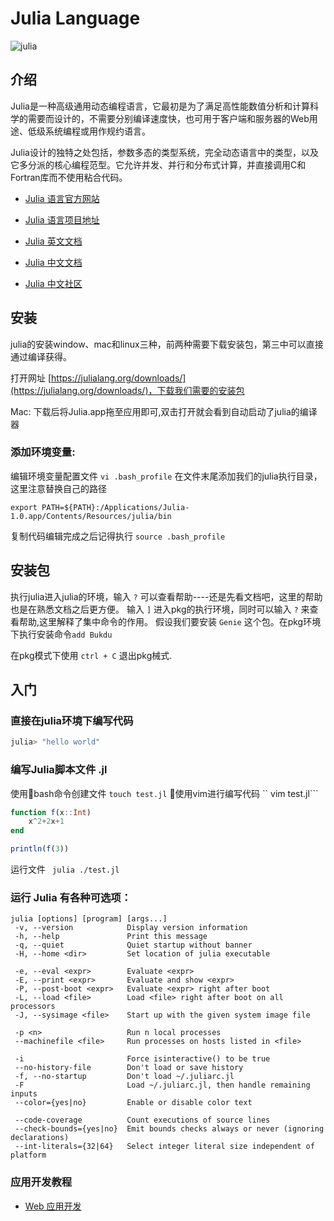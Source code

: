 # Julia Language 

![julia](https://julialang.org/v2/img/logo.svg)

## 介绍

Julia是一种高级通用动态编程语言，它最初是为了满足高性能数值分析和计算科学的需要而设计的，不需要分别编译速度快，也可用于客户端和服务器的Web用途、低级系统编程或用作规约语言。

Julia设计的独特之处包括，参数多态的类型系统，完全动态语言中的类型，以及它多分派的核心编程范型。它允许并发、并行和分布式计算，并直接调用C和Fortran库而不使用粘合代码。

- [Julia 语言官方网站](https://julialang.org/)

- [Julia 语言项目地址](https://github.com/JuliaLang)

- [Julia 英文文档](https://docs.julialang.org/en/v1/)

- [Julia 中文文档](https://juliacn.github.io/JuliaZH.jl/latest/)

- [Julia 中文社区](http://www.juliacn.com/)

## 安装

julia的安装window、mac和linux三种，前两种需要下载安装包，第三中可以直接通过编译获得。

打开网址 [https://julialang.org/downloads/](https://julialang.org/downloads/)，下载我们需要的安装包

Mac: 下载后将Julia.app拖至应用即可,双击打开就会看到自动启动了julia的编译器

### 添加环境变量:

编辑环境变量配置文件 ``vi .bash_profile``
在文件末尾添加我们的julia执行目录，这里注意替换自己的路径
```shell
export PATH=${PATH}:/Applications/Julia-1.0.app/Contents/Resources/julia/bin
```
复制代码编辑完成之后记得执行 ``source .bash_profile``

## 安装包

执行julia进入julia的环境，输入 ``?`` 可以查看帮助----还是先看文档吧，这里的帮助也是在熟悉文档之后更方便。
输入 ``]`` 进入pkg的执行环境，同时可以输入 ``?`` 来查看帮助,这里解释了集中命令的作用。
假设我们要安装 ``Genie`` 这个包。在pkg环境下执行安装命令``add Bukdu``

在pkg模式下使用 ``ctrl + C`` 退出pkg械式. 

## 入门

### 直接在julia环境下编写代码

```julia
julia> "hello world"
```

### 编写Julia脚本文件 .jl

使用bash命令创建文件 ``touch test.jl``
使用vim进行编写代码 `` vim test.jl```

```julia
function f(x::Int)
    x^2+2x+1
end

println(f(3))
```

运行文件 `` julia ./test.jl``

### 运行 Julia 有各种可选项：

```bash
julia [options] [program] [args...]
 -v, --version            Display version information
 -h, --help               Print this message
 -q, --quiet              Quiet startup without banner
 -H, --home <dir>         Set location of julia executable

 -e, --eval <expr>        Evaluate <expr>
 -E, --print <expr>       Evaluate and show <expr>
 -P, --post-boot <expr>   Evaluate <expr> right after boot
 -L, --load <file>        Load <file> right after boot on all processors
 -J, --sysimage <file>    Start up with the given system image file

 -p <n>                   Run n local processes
 --machinefile <file>     Run processes on hosts listed in <file>

 -i                       Force isinteractive() to be true
 --no-history-file        Don't load or save history
 -f, --no-startup         Don't load ~/.juliarc.jl
 -F                       Load ~/.juliarc.jl, then handle remaining inputs
 --color={yes|no}         Enable or disable color text

 --code-coverage          Count executions of source lines
 --check-bounds={yes|no}  Emit bounds checks always or never (ignoring declarations)
 --int-literals={32|64}   Select integer literal size independent of platform
 ```

 ### 应用开发教程

 - [Web 应用开发](https://github.com/shaipe/JuliaTutorial/Tutorial/web.md)
 